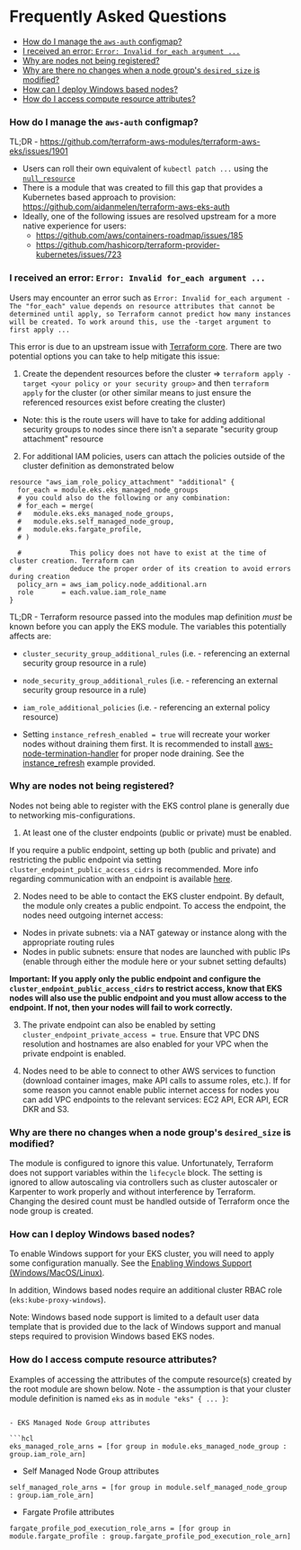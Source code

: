# Frequently Asked Questions

- [How do I manage the `aws-auth` configmap?](https://github.com/terraform-aws-modules/terraform-aws-eks/blob/master/docs/faq.md#how-do-i-manage-the-aws-auth-configmap)
- [I received an error: `Error: Invalid for_each argument ...`](https://github.com/terraform-aws-modules/terraform-aws-eks/blob/master/docs/faq.md#i-received-an-error-error-invalid-for_each-argument-)
- [Why are nodes not being registered?](https://github.com/terraform-aws-modules/terraform-aws-eks/blob/master/docs/faq.md#why-are-nodes-not-being-registered)
- [Why are there no changes when a node group's `desired_size` is modified?](https://github.com/terraform-aws-modules/terraform-aws-eks/blob/master/docs/faq.md#why-are-there-no-changes-when-a-node-groups-desired_size-is-modified)
- [How can I deploy Windows based nodes?](https://github.com/terraform-aws-modules/terraform-aws-eks/blob/master/docs/faq.md#how-can-i-deploy-windows-based-nodes)
- [How do I access compute resource attributes?](https://github.com/terraform-aws-modules/terraform-aws-eks/blob/master/docs/faq.md#how-do-i-access-compute-resource-attributes)

### How do I manage the `aws-auth` configmap?

TL;DR - https://github.com/terraform-aws-modules/terraform-aws-eks/issues/1901

- Users can roll their own equivalent of `kubectl patch ...` using the [`null_resource`](https://github.com/terraform-aws-modules/terraform-aws-eks/blob/9a99689cc13147f4afc426b34ba009875a28614e/examples/complete/main.tf#L301-L336)
- There is a module that was created to fill this gap that provides a Kubernetes based approach to provision: https://github.com/aidanmelen/terraform-aws-eks-auth
- Ideally, one of the following issues are resolved upstream for a more native experience for users:
  - https://github.com/aws/containers-roadmap/issues/185
  - https://github.com/hashicorp/terraform-provider-kubernetes/issues/723

### I received an error: `Error: Invalid for_each argument ...`

Users may encounter an error such as `Error: Invalid for_each argument - The "for_each" value depends on resource attributes that cannot be determined until apply, so Terraform cannot predict how many instances will be created. To work around this, use the -target argument to first apply ...`

This error is due to an upstream issue with [Terraform core](https://github.com/hashicorp/terraform/issues/4149). There are two potential options you can take to help mitigate this issue:

1. Create the dependent resources before the cluster => `terraform apply -target <your policy or your security group>` and then `terraform apply` for the cluster (or other similar means to just ensure the referenced resources exist before creating the cluster)

- Note: this is the route users will have to take for adding additional security groups to nodes since there isn't a separate "security group attachment" resource

2. For additional IAM policies, users can attach the policies outside of the cluster definition as demonstrated below

```hcl
resource "aws_iam_role_policy_attachment" "additional" {
  for_each = module.eks.eks_managed_node_groups
  # you could also do the following or any combination:
  # for_each = merge(
  #   module.eks.eks_managed_node_groups,
  #   module.eks.self_managed_node_group,
  #   module.eks.fargate_profile,
  # )

  #            This policy does not have to exist at the time of cluster creation. Terraform can
  #            deduce the proper order of its creation to avoid errors during creation
  policy_arn = aws_iam_policy.node_additional.arn
  role       = each.value.iam_role_name
}
```

TL;DR - Terraform resource passed into the modules map definition _must_ be known before you can apply the EKS module. The variables this potentially affects are:

- `cluster_security_group_additional_rules` (i.e. - referencing an external security group resource in a rule)
- `node_security_group_additional_rules` (i.e. - referencing an external security group resource in a rule)
- `iam_role_additional_policies` (i.e. - referencing an external policy resource)

- Setting `instance_refresh_enabled = true` will recreate your worker nodes without draining them first. It is recommended to install [aws-node-termination-handler](https://github.com/aws/aws-node-termination-handler) for proper node draining. See the [instance_refresh](https://github.com/terraform-aws-modules/terraform-aws-eks/tree/master/examples/irsa_autoscale_refresh) example provided.

### Why are nodes not being registered?

Nodes not being able to register with the EKS control plane is generally due to networking mis-configurations.

1. At least one of the cluster endpoints (public or private) must be enabled.

If you require a public endpoint, setting up both (public and private) and restricting the public endpoint via setting `cluster_endpoint_public_access_cidrs` is recommended. More info regarding communication with an endpoint is available [here](https://docs.aws.amazon.com/eks/latest/userguide/cluster-endpoint.html).

2. Nodes need to be able to contact the EKS cluster endpoint. By default, the module only creates a public endpoint. To access the endpoint, the nodes need outgoing internet access:

- Nodes in private subnets: via a NAT gateway or instance along with the appropriate routing rules
- Nodes in public subnets: ensure that nodes are launched with public IPs (enable through either the module here or your subnet setting defaults)

**Important: If you apply only the public endpoint and configure the `cluster_endpoint_public_access_cidrs` to restrict access, know that EKS nodes will also use the public endpoint and you must allow access to the endpoint. If not, then your nodes will fail to work correctly.**

3. The private endpoint can also be enabled by setting `cluster_endpoint_private_access = true`. Ensure that VPC DNS resolution and hostnames are also enabled for your VPC when the private endpoint is enabled.

4. Nodes need to be able to connect to other AWS services to function (download container images, make API calls to assume roles, etc.). If for some reason you cannot enable public internet access for nodes you can add VPC endpoints to the relevant services: EC2 API, ECR API, ECR DKR and S3.

### Why are there no changes when a node group's `desired_size` is modified?

The module is configured to ignore this value. Unfortunately, Terraform does not support variables within the `lifecycle` block. The setting is ignored to allow autoscaling via controllers such as cluster autoscaler or Karpenter to work properly and without interference by Terraform. Changing the desired count must be handled outside of Terraform once the node group is created.

### How can I deploy Windows based nodes?

To enable Windows support for your EKS cluster, you will need to apply some configuration manually. See the [Enabling Windows Support (Windows/MacOS/Linux)](https://docs.aws.amazon.com/eks/latest/userguide/windows-support.html#enable-windows-support).

In addition, Windows based nodes require an additional cluster RBAC role (`eks:kube-proxy-windows`).

Note: Windows based node support is limited to a default user data template that is provided due to the lack of Windows support and manual steps required to provision Windows based EKS nodes.

### How do I access compute resource attributes?

Examples of accessing the attributes of the compute resource(s) created by the root module are shown below. Note - the assumption is that your cluster module definition is named `eks` as in `module "eks" { ... }`:

````hcl

- EKS Managed Node Group attributes

```hcl
eks_managed_role_arns = [for group in module.eks_managed_node_group : group.iam_role_arn]
````

- Self Managed Node Group attributes

```hcl
self_managed_role_arns = [for group in module.self_managed_node_group : group.iam_role_arn]
```

- Fargate Profile attributes

```hcl
fargate_profile_pod_execution_role_arns = [for group in module.fargate_profile : group.fargate_profile_pod_execution_role_arn]
```
